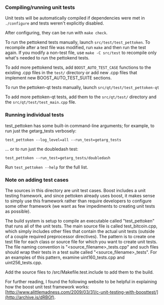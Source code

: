 ### Compiling/running unit tests

Unit tests will be automatically compiled if dependencies were met in `./configure`
and tests weren't explicitly disabled.

After configuring, they can be run with `make check`.

To run the pettokend tests manually, launch `src/test/test_pettoken`. To recompile
after a test file was modified, run `make` and then run the test again. If you
modify a non-test file, use `make -C src/test` to recompile only what's needed
to run the pettokend tests.

To add more pettokend tests, add `BOOST_AUTO_TEST_CASE` functions to the existing
.cpp files in the `test/` directory or add new .cpp files that
implement new BOOST_AUTO_TEST_SUITE sections.

To run the pettoken-qt tests manually, launch `src/qt/test/test_pettoken-qt`

To add more pettoken-qt tests, add them to the `src/qt/test/` directory and
the `src/qt/test/test_main.cpp` file.

### Running individual tests

test_pettoken has some built-in command-line arguments; for
example, to run just the getarg_tests verbosely:

    test_pettoken --log_level=all --run_test=getarg_tests

... or to run just the doubledash test:

    test_pettoken --run_test=getarg_tests/doubledash

Run `test_pettoken --help` for the full list.

### Note on adding test cases

The sources in this directory are unit test cases.  Boost includes a
unit testing framework, and since pettoken already uses boost, it makes
sense to simply use this framework rather than require developers to
configure some other framework (we want as few impediments to creating
unit tests as possible).

The build system is setup to compile an executable called "test_pettoken"
that runs all of the unit tests.  The main source file is called
test_bitcoin.cpp, which simply includes other files that contain the
actual unit tests (outside of a couple required preprocessor
directives).  The pattern is to create one test file for each class or
source file for which you want to create unit tests.  The file naming
convention is "<source_filename>_tests.cpp" and such files should wrap
their tests in a test suite called "<source_filename>_tests".  For an
examples of this pattern, examine uint160_tests.cpp and
uint256_tests.cpp.

Add the source files to /src/Makefile.test.include to add them to the build.

For further reading, I found the following website to be helpful in
explaining how the boost unit test framework works:
[http://www.alittlemadness.com/2009/03/31/c-unit-testing-with-boosttest/](http://archive.is/dRBGf).
